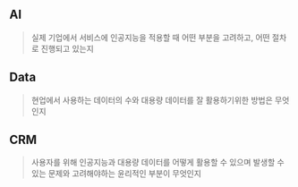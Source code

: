 ## AI 
> 실제 기업에서 서비스에 인공지능을 적용할 때 어떤 부분을 고려하고, 어떤 절차로 진행되고 있는지

## Data 
> 현업에서 사용하는 데이터의 수와 대용량 데이터를 잘 활용하기위한 방법은 무엇인지 

## CRM 
> 사용자를 위해 인공지능과 대용량 데이터를 어떻게 활용할 수 있으며 발생할 수 있는 문제와 고려해야하는 윤리적인 부분이 무엇인지
